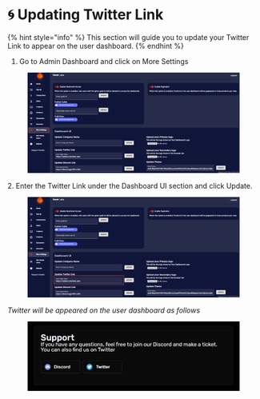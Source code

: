 # 🌀 Updating Twitter Link

{% hint style="info" %}
This section will guide you to update your Twitter Link to appear on the user dashboard.
{% endhint %}

1. Go to Admin Dashboard and click on More Settings

<figure><img src="../../.gitbook/assets/1 (18).png" alt=""><figcaption></figcaption></figure>

2\. Enter the Twitter Link under the Dashboard UI section and click Update.

<figure><img src="../../.gitbook/assets/2 (16).png" alt=""><figcaption></figcaption></figure>



_Twitter will be appeared on the user dashboard as follows_

<figure><img src="../../.gitbook/assets/3 (12).png" alt=""><figcaption></figcaption></figure>
